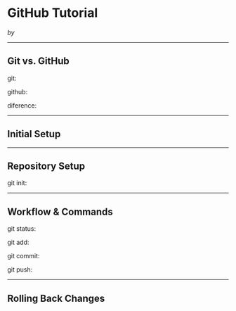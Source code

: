 # GitHub Tutorial

_by <your-name-here>_

---
## Git vs. GitHub

git:  

github:  

diference:  

---
## Initial Setup



---
## Repository Setup

git init:


---
## Workflow & Commands

git status:

git add:

git commit:

git push:



---
## Rolling Back Changes